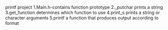 printf project
1.Main.h-contains function prototype
2._putchar prints a string
3.get_function determines which function to use
4.print_s prints a string or character arguments
5.printf a function that produces output according to format	
